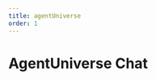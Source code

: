 ```yaml
---
title: agentUniverse
order: 1
---
```


# AgentUniverse Chat

<code src="../../src/au" compact="true"></code>
